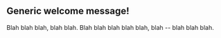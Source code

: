 ## Generic welcome message!

Blah blah blah, blah blah. Blah blah blah blah blah, blah -- blah blah blah.